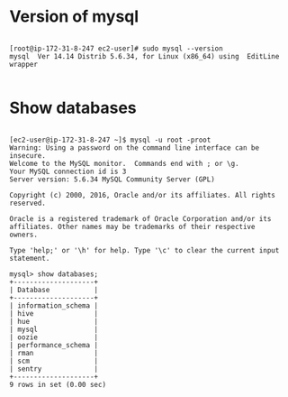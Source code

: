 # Version of mysql
<pre><code>
[root@ip-172-31-8-247 ec2-user]# sudo mysql --version
mysql  Ver 14.14 Distrib 5.6.34, for Linux (x86_64) using  EditLine wrapper

</code></pre>


# Show databases
<pre><code>
[ec2-user@ip-172-31-8-247 ~]$ mysql -u root -proot
Warning: Using a password on the command line interface can be insecure.
Welcome to the MySQL monitor.  Commands end with ; or \g.
Your MySQL connection id is 3
Server version: 5.6.34 MySQL Community Server (GPL)

Copyright (c) 2000, 2016, Oracle and/or its affiliates. All rights reserved.

Oracle is a registered trademark of Oracle Corporation and/or its
affiliates. Other names may be trademarks of their respective
owners.

Type 'help;' or '\h' for help. Type '\c' to clear the current input statement.

mysql> show databases;
+--------------------+
| Database           |
+--------------------+
| information_schema |
| hive               |
| hue                |
| mysql              |
| oozie              |
| performance_schema |
| rman               |
| scm                |
| sentry             |
+--------------------+
9 rows in set (0.00 sec)

</code></pre>
